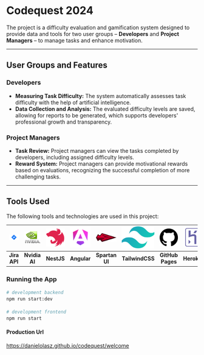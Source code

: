 # Codequest 2024

The project is a difficulty evaluation and gamification system designed to provide data and tools for two user groups – **Developers** and **Project Managers** – to manage tasks and enhance motivation.

---

## User Groups and Features

### Developers
- **Measuring Task Difficulty:** The system automatically assesses task difficulty with the help of artificial intelligence.
- **Data Collection and Analysis:** The evaluated difficulty levels are saved, allowing for reports to be generated, which supports developers' professional growth and transparency.

### Project Managers
- **Task Review:** Project managers can view the tasks completed by developers, including assigned difficulty levels.
- **Reward System:** Project managers can provide motivational rewards based on evaluations, recognizing the successful completion of more challenging tasks.

---

## Tools Used

The following tools and technologies are used in this project:

| <img src="frontend/src/assets/logos/Jira.png" alt="Jira API" width="100"/> | <img src="frontend/src/assets/logos/nvidia.png" alt="Nvidia AI" width="100"/> | <img src="frontend/src/assets/logos/NestJS.svg" alt="NestJS" width="100"/> | <img src="frontend/src/assets/logos/Angular.png" alt="Angular" width="100"/> | <img src="frontend/src/assets/logos/Spartan.svg" alt="Spartan UI" width="100"/> | <img src="frontend/src/assets/logos/TailwindCSS.png" alt="TailwindCSS" width="100"/> | <img src="frontend/src/assets/logos/github.png" alt="GitHub Pages" width="100"/> | <img src="frontend/src/assets/logos/herocu.png" alt="Heroku" width="100"/> | <img src="frontend/src/assets/logos/mongo.png" alt="Mongo DB" width="100"/> |
|:--:|:--:|:--:|:--:|:--:|:--:|:--:|:--:|:--:|
| **Jira API** | **Nvidia AI** | **NestJS** | **Angular** | **Spartan UI** | **TailwindCSS** | **GitHub Pages** | **Heroku** | **Mongo DB** |

### Running the App

```bash
# development backend
npm run start:dev

# development frontend
npm run start
```

#### Production Url
https://danielolasz.github.io/codequest/welcome
